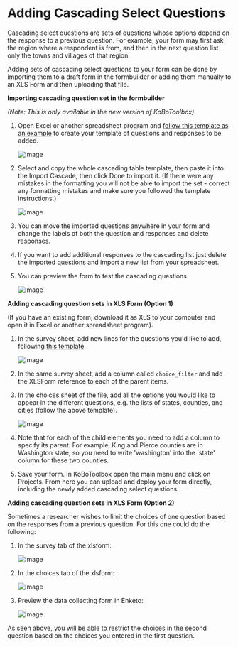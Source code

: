 # Adding Cascading Select Questions

Cascading select questions are sets of questions whose options depend on the response to a previous question. For example, your form may first ask the region where a respondent is from, and then in the next question list only the towns and villages of that region.
 
Adding sets of cascading select questions to your form can be done by importing them to a draft form in the formbuilder or adding them manually to an XLS Form and then uploading that file.

**Importing cascading question set in the formbuilder**

_(Note: This is only available in the new version of KoBoToolbox)_


1. Open Excel or another spreadsheet program and [follow this template as an example](https://docs.google.com/spreadsheets/d/1C_uDOkjjbv5Kx3lyOY7ORwM-muW6BKVzdaPMB1X8-2A/edit#gid=0) to create your template of questions and responses to be added.  

    ![image](/images/cascading_select/template.png)  

2. Select and copy the whole cascading table template, then paste it into the Import Cascade, then click Done to import it. (If there were any mistakes in the formatting you will not be able to import the set - correct any formatting mistakes and make sure you followed the template instructions.)  

    ![image](/images/cascading_select/import.gif)  

3. You can move the imported questions anywhere in your form and change the labels of both the question and responses and delete responses.  

4. If you want to add additional responses to the cascading list just delete the imported questions and import a new list from your spreadsheet.  

5. You can preview the form to test the cascading questions.

    ![image](/images/cascading_select/form_preview.gif)  

**Adding cascading question sets in XLS Form (Option 1)**

(If you have an existing form, download it as XLS to your computer and open it in Excel or another spreadsheet program).

1. In the survey sheet, add new lines for the questions you'd like to add, following [this template](https://docs.google.com/spreadsheets/d/10gpBV6YaYGx1i367hyW-w1Ms9tkUQnCx0V8YsdwYxmk/edit#gid=0).  

    ![image](/images/cascading_select/survey.png)  
    
2. In the same survey sheet, add a column called `choice_filter` and add the XLSForm reference to each of the parent items.

3. In the choices sheet of the file, add all the options you would like to appear in the different questions, e.g. the lists of states, counties, and cities (follow the above template).  

    ![image](/images/cascading_select/choices.png)  

4. Note that for each of the child elements you need to add a column to specify its parent. For example, King and Pierce counties are in Washington state, so you need to write 'washington' into the 'state' column for these two counties.

6. Save your form. In KoBoToolbox open the main menu and click on Projects. From here you can upload and deploy your form directly, including the newly added cascading select questions.
    
**Adding cascading question sets in XLS Form (Option 2)**

Sometimes a researcher wishes to limit the choices of one question based on the responses from a previous question. For this one could do the following:

1. In the survey tab of the xlsform:

    ![image](/images/cascading_select/survey_1.png)

2. In the choices tab of the xlsform:

    ![image](/images/cascading_select/choices_1.png)  

3. Preview the data collecting form in Enketo:

    ![image](/images/cascading_select/preview.png)  

As seen above, you will be able to restrict the choices in the second question based on the choices you entered in the first question.
